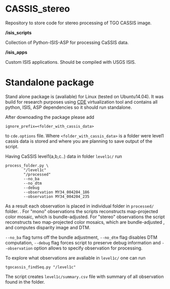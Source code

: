 # CASSIS_stereo 
Repository to store code for stereo processing of TGO CASSIS image.
  
**/isis_scripts** 

Collection of Python-ISIS-ASP for processing CaSSIS data.

**/isis_apps** 

Custom ISIS applications. Should be compiled with USGS ISIS. 

# Standalone package
Stand alone package is (avaliable) for Linux (tested on Ubuntu14.04). It was build for research purposes using 
[CDE](http://www.pgbovine.net/cde.html) virtualization tool and contains all python, ISIS, ASP dependencies so it should run standalone.

After downoading the package please add 
```
ignore_prefix=<folder_with_cassis_data>
```
to `cde.options` file. Where `<folder_with_cassis_data>` is a folder were level1 cassis data is stored and where you are planning to save output of the script.  

Having CaSSIS level1(a,b,c..) data in folder `level1c/` run

```
process_folder.py \
        "/level1c"
        "/processed"
        --no_ba
        --no_dtm
        --debug
        --observation MY34_004204_186
        --observation MY34_004204_235
```
As a result each observation is placed in individual folder in `processed/` folder.  . For "mono" observations the scripts reconstructs map-projected color mosaic, which
is bundle-adjusted. For "stereo" observations the script reconstructs two map-projected color mosaics, which are bundle-adjusted , and computes disparity image and DTM.

`--no_ba` flag turns off the bundle adjustment, `--no_dtm` flag disables DTM computation, `--debug` flag forces script to preserve debug information and `--observation` option allows to specify observation for processing.  

To explore what observations are avaliable in `level1c/` one can run
```
tgocassis_findSeq.py "/level1c"
```
The script creates `level1c/summary.csv` file with summary of all observation found in the folder.
